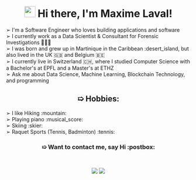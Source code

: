 <h1 align="center"><img src="https://media.giphy.com/media/hvRJCLFzcasrR4ia7z/giphy.gif" width="30px"> Hi there, I'm Maxime Laval!</h1>

➢ I'm a Software Engineer who loves building applications and software <br>
➢ I currently work as a Data Scientist & Consultant for Forensic Investigations 🕵️‍♂️🔎  <br>
➢ I was born and grew up in Martinique in the Caribbean :desert_island, but also lived in the UK 🇬🇧 and Belgium 🇧🇪 <br>
➢ I currently live in Switzerland 🇨🇭, where I studied Computer Science with a Bachelor's at EPFL and a Master's at ETHZ<br>
➢ Ask me about Data Science, Machine Learning, Blockchain Technology, and programming <br>

<h2 align="center"> ➯ Hobbies: </h2>
➢ I like Hiking :mountain: <br>
➢ Playing piano  :musical_score: <br>
➢ Skiing :skier: <br>
➢ Raquet Sports (Tennis, Badminton) :tennis: <br> 
  
<h3 align="center"> ➯ Want to contact me, say Hi :postbox: </h3>
<br>
<p align="center"> 
<a href="https://www.linkedin.com/in/maxime-laval-6570bb225/"><img src="https://img.shields.io/badge/LinkedIn-0A66C2?logo=linkedin&logoColor=fff"/></a>
<a href="mailto:lavalmaxime@protonmail.com?subject=Hi"><img src="https://img.shields.io/badge/Proton%20Mail-6D4AFF?logo=protonmail&logoColor=fff"/></a>
</p> 

<!--
**maximelaval/maximelaval** is a ✨ _special_ ✨ repository because its `README.md` (this file) appears on your GitHub profile.

Here are some ideas to get you started:

- 🔭 I’m currently working on ...
- 🌱 I’m currently learning ...
- 👯 I’m looking to collaborate on ...
- 🤔 I’m looking for help with ...
- 💬 Ask me about ...
- 📫 How to reach me: ...
- 😄 Pronouns: ...
- ⚡ Fun fact: ...
-->
